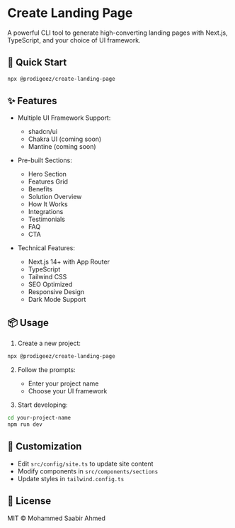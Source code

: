 # Create Landing Page

A powerful CLI tool to generate high-converting landing pages with Next.js, TypeScript, and your choice of UI framework.

## 🚀 Quick Start

```bash
npx @prodigeez/create-landing-page
```

## ✨ Features

- Multiple UI Framework Support:
  - shadcn/ui
  - Chakra UI (coming soon)
  - Mantine (coming soon)

- Pre-built Sections:
  - Hero Section
  - Features Grid
  - Benefits
  - Solution Overview
  - How It Works
  - Integrations
  - Testimonials
  - FAQ
  - CTA

- Technical Features:
  - Next.js 14+ with App Router
  - TypeScript
  - Tailwind CSS
  - SEO Optimized
  - Responsive Design
  - Dark Mode Support

## 📦 Usage

1. Create a new project:
```bash
npx @prodigeez/create-landing-page
```

2. Follow the prompts:
   - Enter your project name
   - Choose your UI framework

3. Start developing:
```bash
cd your-project-name
npm run dev
```

## 🎨 Customization

- Edit `src/config/site.ts` to update site content
- Modify components in `src/components/sections`
- Update styles in `tailwind.config.ts`

## 📄 License

MIT © Mohammed Saabir Ahmed